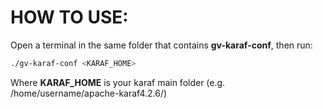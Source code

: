 # HOW TO USE:

Open a terminal in the same folder that contains **gv-karaf-conf**, then run:
 ```sh
./gv-karaf-conf <KARAF_HOME>
```

Where **KARAF_HOME** is your karaf main folder (e.g. /home/username/apache-karaf4.2.6/)

